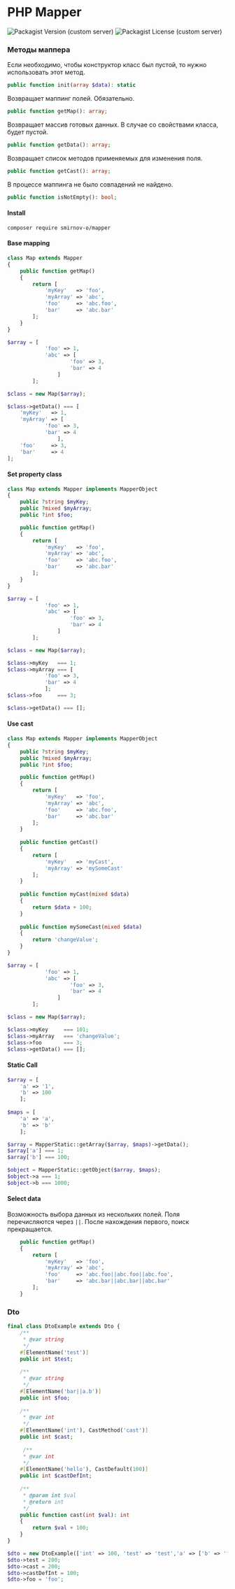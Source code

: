 # PHP Mapper

![Packagist Version (custom server)](https://img.shields.io/packagist/v/smirnov-o/Mapper)
![Packagist License (custom server)](https://img.shields.io/packagist/l/smirnov-o/Mapper)

### Методы маппера
Если необходимо, чтобы конструктор класс был пустой, то нужно использовать этот метод.<br>
```php
public function init(array $data): static
```
Возвращает маппинг полей. Обязательно.<br>
```php
public function getMap(): array;
```
Возвращает массив готовых данных. В случае со свойствами класса, будет пустой.<br>
```php
public function getData(): array;
```
Возвращает список методов применяемых для изменения поля.<br>
```php
public function getCast(): array;
```
В процессе маппинга не было совпадений не найдено.<br>
```php
public function isNotEmpty(): bool;
```
#### Install
```
composer require smirnov-o/mapper
```

#### Base mapping

```php
class Map extends Mapper
{
    public function getMap()
    {
        return [
            'myKey'   => 'foo',
            'myArray' => 'abc',
            'foo'     => 'abc.foo',
            'bar'     => 'abc.bar'
        ];
    }
}

$array = [
            'foo' => 1,
            'abc' => [
                    'foo' => 3,
                    'bar' => 4
                ]       
        ];

$class = new Map($array);

$class->getData() === [
    'myKey'   => 1,
    'myArray' => [
            'foo' => 3,
            'bar' => 4
                ],
    'foo'     => 3,
    'bar'     => 4
];
```
#### Set property class
```php
class Map extends Mapper implements MapperObject
{
    public ?string $myKey;
    public ?mixed $myArray;
    public ?int $foo;

    public function getMap()
    {
        return [
            'myKey'   => 'foo',
            'myArray' => 'abc',
            'foo'     => 'abc.foo',
            'bar'     => 'abc.bar'
        ];
    }
}

$array = [
            'foo' => 1,
            'abc' => [
                    'foo' => 3,
                    'bar' => 4
                ]       
        ];

$class = new Map($array);

$class->myKey   === 1;
$class->myArray === [
            'foo' => 3,
            'bar' => 4
            ];
$class->foo     === 3;

$class->getData() === [];
```
#### Use cast
```php
class Map extends Mapper implements MapperObject
{
    public ?string $myKey;
    public ?mixed $myArray;
    public ?int $foo;

    public function getMap()
    {
        return [
            'myKey'   => 'foo',
            'myArray' => 'abc',
            'foo'     => 'abc.foo',
            'bar'     => 'abc.bar'
        ];
    }
    
    public function getCast()
    {
        return [
            'myKey'   => 'myCast',
            'myArray' => 'mySomeCast'
        ];
    }
    
    public function myCast(mixed $data)
    {
        return $data + 100;
    }
    
    public function mySomeCast(mixed $data)
    {
        return 'changeValue';
    }
}

$array = [
            'foo' => 1,
            'abc' => [
                    'foo' => 3,
                    'bar' => 4
                ]       
        ];

$class = new Map($array);

$class->myKey     === 101;
$class->myArray   === 'changeValue';
$class->foo       === 3;
$class->getData() === [];
````
#### Static Call
```php
$array = [
    'a' => '1', 
    'b' => 100
    ];
    
$maps = [
    'a' => 'a', 
    'b' => 'b'
    ];

$array = MapperStatic::getArray($array, $maps)->getData();
$array['a'] === 1;
$array['b'] === 100;

$object = MapperStatic::getObject($array, $maps);
$object->a === 1;
$object->b === 1000;
```
#### Select data
Возможность выбора данных из нескольких полей.
Поля перечисляются через `||`. После нахождения первого, поиск прекращается.

```php
    public function getMap()
    {
        return [
            'myKey'   => 'foo',
            'myArray' => 'abc',
            'foo'     => 'abc.foo||abc.foo||abc.foo',
            'bar'     => 'abc.bar||abc.bar||abc.bar'
        ];
    }
```
### Dto
```php
final class DtoExample extends Dto {
    /**
     * @var string
     */
    #[ElementName('test')]
    public int $test;
    
    /**
     * @var string
     */
    #[ElementName('bar||a.b')]
    public int $foo;
    
    /**
     * @var int
     */
    #[ElementName('int'), CastMethod('cast')]
    public int $cast;
    
     /**
     * @var int
     */
    #[ElementName('hello'), CastDefault(100)]
    public int $castDefInt;
    
    /**
     * @param int $val
     * @return int
     */
    public function cast(int $val): int
    {
        return $val + 100;
    }
}

$dto = new DtoExample(['int' => 100, 'test' => 'test','a' => ['b' => 'foo']]);
$dto->test = 200;
$dto->cast = 200;
$dto->castDefInt = 100;
$dto->foo = 'foo';
```